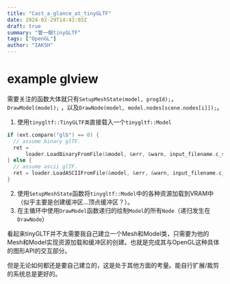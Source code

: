 ```yaml
---
title: "Cast_a_glance_at_tinyGLTF"
date: 2024-02-29T14:43:03Z
draft: true
summary: "瞥一眼tinyGLTF"
tags: ["OpenGL"]
author: "IAKSH"
---
```


# example glview
需要关注的函数大体就只有`SetupMeshState(model, progId);`，`DrawModel(model);` ，以及`DrawNode(model, model.nodes[scene.nodes[i]]);`。

1. 使用`tinygltf::TinyGLTF类`直接载入一个`tinygltf::Model`
```cpp
if (ext.compare("glb") == 0) {
  // assume binary glTF.
  ret =
      loader.LoadBinaryFromFile(&model, &err, &warn, input_filename.c_str());
} else {
  // assume ascii glTF.
  ret = loader.LoadASCIIFromFile(&model, &err, &warn, input_filename.c_str());
}
```
2. 使用`SetupMeshState`函数将`tinygltf::Model`中的各种资源加载到VRAM中（似乎主要是创建缓冲区...顶点缓冲区？）。
3. 在主循环中使用`DrawModel`函数递归的绘制`Model`的所有`Node`（递归发生在`DrawNode`）

看起来tinyGLTF并不太需要我自己建立一个Mesh和Model类，只需要为他的Mesh和Model实现资源加载和缓冲区的创建。也就是完成其与OpenGL这种具体的图形API的交互部分。

但是无论如何都还是要自己建立的，这是处于其他方面的考量。能自行扩展/裁剪的系统总是更好的。